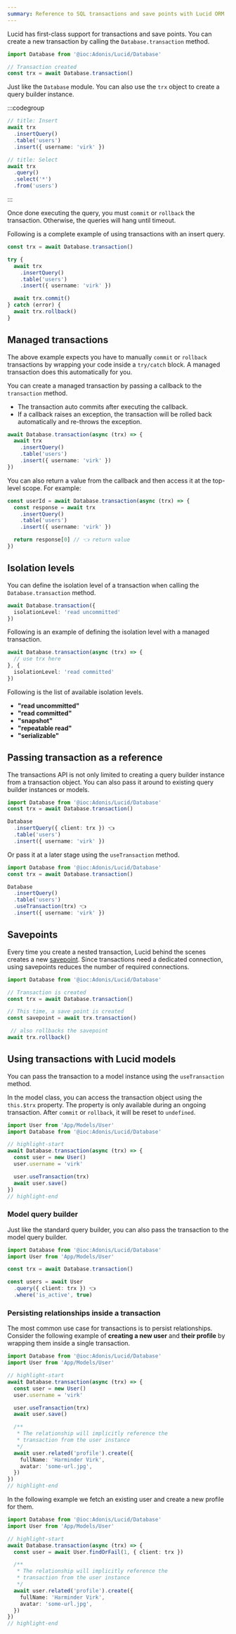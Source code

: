 ```yaml
---
summary: Reference to SQL transactions and save points with Lucid ORM
---
```


Lucid has first-class support for transactions and save points. You can create a new transaction by calling the `Database.transaction` method.

```ts
import Database from '@ioc:Adonis/Lucid/Database'

// Transaction created
const trx = await Database.transaction()
```

Just like the `Database` module. You can also use the `trx` object to create a query builder instance.

:::codegroup

```ts
// title: Insert
await trx
  .insertQuery()
  .table('users')
  .insert({ username: 'virk' })
```

```ts
// title: Select
await trx
  .query()
  .select('*')
  .from('users')
```

:::

Once done executing the query, you must `commit` or `rollback` the transaction. Otherwise, the queries will hang until timeout.

Following is a complete example of using transactions with an insert query.

```ts
const trx = await Database.transaction()

try {
  await trx
    .insertQuery()
    .table('users')
    .insert({ username: 'virk' })

  await trx.commit()
} catch (error) {
  await trx.rollback()
}
```

## Managed transactions
The above example expects you have to manually `commit` or `rollback` transactions by wrapping your code inside a `try/catch` block. A managed transaction does this automatically for you.

You can create a managed transaction by passing a callback to the `transaction` method. 

- The transaction auto commits after executing the callback.
- If a callback raises an exception, the transaction will be rolled back automatically and re-throws the exception.

```ts
await Database.transaction(async (trx) => {
  await trx
    .insertQuery()
    .table('users')
    .insert({ username: 'virk' })
})
```

You can also return a value from the callback and then access it at the top-level scope. For example:

```ts
const userId = await Database.transaction(async (trx) => {
  const response = await trx
    .insertQuery()
    .table('users')
    .insert({ username: 'virk' })

  return response[0] // 👈 return value
})
```

## Isolation levels
You can define the isolation level of a transaction when calling the `Database.transaction` method.

```ts
await Database.transaction({
  isolationLevel: 'read uncommitted'
})
```

Following is an example of defining the isolation level with a managed transaction.

```ts
await Database.transaction(async (trx) => {
  // use trx here
}, {
  isolationLevel: 'read committed'
})
```

Following is the list of available isolation levels.

- **"read uncommitted"**
- **"read committed"**
- **"snapshot"**
- **"repeatable read"**
- **"serializable"**

## Passing transaction as a reference
The transactions API is not only limited to creating a query builder instance from a transaction object. You can also pass it around to existing query builder instances or models.

```ts
import Database from '@ioc:Adonis/Lucid/Database'
const trx = await Database.transaction()

Database
  .insertQuery({ client: trx }) 👈
  .table('users')
  .insert({ username: 'virk' })
```

Or pass it at a later stage using the `useTransaction` method.

```ts
import Database from '@ioc:Adonis/Lucid/Database'
const trx = await Database.transaction()

Database
  .insertQuery()
  .table('users')
  .useTransaction(trx) 👈
  .insert({ username: 'virk' })
```

## Savepoints
Every time you create a nested transaction, Lucid behind the scenes creates a new [savepoint](https://en.wikipedia.org/wiki/Savepoint). Since transactions need a dedicated connection, using savepoints reduces the number of required connections.

```ts
import Database from '@ioc:Adonis/Lucid/Database'

// Transaction is created
const trx = await Database.transaction()

// This time, a save point is created
const savepoint = await trx.transaction()

 // also rollbacks the savepoint
await trx.rollback()
```

## Using transactions with Lucid models
You can pass the transaction to a model instance using the `useTransaction` method.

In the model class, you can access the transaction object using the `this.$trx` property. The property is only available during an ongoing transaction. After `commit` or `rollback`, it will be reset to `undefined`.

```ts
import User from 'App/Models/User'
import Database from '@ioc:Adonis/Lucid/Database'

// highlight-start
await Database.transaction(async (trx) => {
  const user = new User()
  user.username = 'virk'

  user.useTransaction(trx)
  await user.save()
})
// highlight-end
```

### Model query builder
Just like the standard query builder, you can also pass the transaction to the model query builder.

```ts
import Database from '@ioc:Adonis/Lucid/Database'
import User from 'App/Models/User'

const trx = await Database.transaction()

const users = await User
  .query({ client: trx }) 👈
  .where('is_active', true)
```

### Persisting relationships inside a transaction
The most common use case for transactions is to persist relationships. Consider the following example of **creating a new user** and **their profile** by wrapping them inside a single transaction.

```ts
import Database from '@ioc:Adonis/Lucid/Database'
import User from 'App/Models/User'

// highlight-start
await Database.transaction(async (trx) => {
  const user = new User()
  user.username = 'virk'

  user.useTransaction(trx)
  await user.save()

  /**
   * The relationship will implicitly reference the 
   * transaction from the user instance
   */
  await user.related('profile').create({
    fullName: 'Harminder Virk',
    avatar: 'some-url.jpg',
  })
})
// highlight-end
```

In the following example we fetch an existing user and create a new profile for them.

```ts
import Database from '@ioc:Adonis/Lucid/Database'
import User from 'App/Models/User'

// highlight-start
await Database.transaction(async (trx) => {
  const user = await User.findOrFail(1, { client: trx })

  /**
   * The relationship will implicitly reference the 
   * transaction from the user instance
   */
  await user.related('profile').create({
    fullName: 'Harminder Virk',
    avatar: 'some-url.jpg',
  })
})
// highlight-end
```
